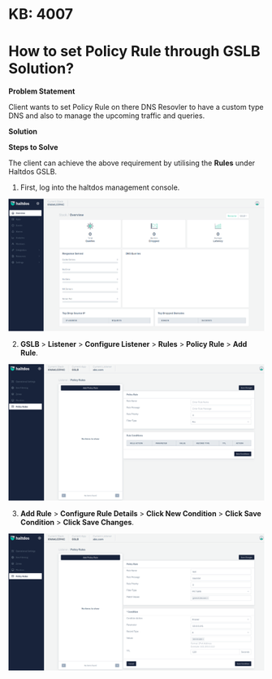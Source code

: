 # KB: 4007

# How to set Policy Rule through GSLB Solution?

**Problem Statement**

Client wants to set Policy Rule on there DNS Resovler to have a custom type DNS and also to manage the upcoming traffic and queries.

**Solution**

**Steps to Solve**

The client can achieve the above requirement by utilising the **Rules** under Haltdos GSLB.

1. First, log into the haltdos management console.

![kb-4007](/img/gslb/kb/v2/overview_kb_4007_1.png)

2. **GSLB** > **Listener** > **Configure Listener** > **Rules** > **Policy Rule** > **Add Rule**.

![kb-4007](/img/gslb/kb/v2/policy_rule_kb_4007_2.png)

3. **Add Rule** > **Configure Rule Details** > **Click New Condition** > **Click Save Condition** > **Click Save Changes**.

![kb-4007](/img/gslb/kb/v2/policy_rule_kb_4007_3.png)
